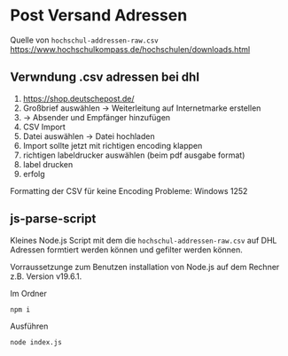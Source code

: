 # Post Versand Adressen
Quelle von `hochschul-addressen-raw.csv`
https://www.hochschulkompass.de/hochschulen/downloads.html

## Verwndung .csv adressen bei dhl

1) https://shop.deutschepost.de/
2) Großbrief auswählen -> Weiterleitung auf Internetmarke erstellen
3) -> Absender und Empfänger hinzufügen
4) CSV Import
5) Datei auswählen -> Datei hochladen
6) Import sollte jetzt mit richtigen encoding klappen
7) richtigen labeldrucker auswählen (beim pdf ausgabe format)
8) label drucken
9) erfolg

Formatting der CSV für keine Encoding Probleme: Windows 1252


## js-parse-script
Kleines Node.js Script mit dem die `hochschul-addressen-raw.csv` auf DHL Adressen formtiert werden können und gefilter werden können.

Vorraussetzunge zum Benutzen installation von Node.js auf dem Rechner z.B. Version v19.6.1.

Im Ordner
```
npm i
``` 

Ausführen
```
node index.js
```
